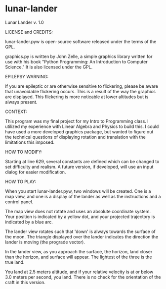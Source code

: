 # lunar-lander
Lunar Lander v. 1.0

LICENSE and CREDITS:

lunar-lander.pyw is open-source software released under the terms of
the GPL.

graphics.py is written by John Zelle, a simple graphics library
written for use with his book "Python Programming: An Introduction to
Computer Science." It is also licensed under the GPL.

EPILEPSY WARNING:

If you are epileptic or are otherwise sensitive to flickering, please
be aware that unavoidable flickering occurs. This is a result of the
way the graphics are displayed. This flickering is more noticable at
lower altitudes but is always present.

CONTEXT:

This program was my final project for my Intro to Programming class.
I utilized my experience with Linear Algebra and Physics to build this.
I could have used a more developed graphics package, but wanted to
figure out the technical questions of displaying rotation and
translation with the limitations this imposed.

HOW TO MODIFY:

Starting at line 629, several constants are defined which can be
changed to set difficulty and realism. A future version, if developed,
will use an input dialog for easier modification.

HOW TO PLAY:

When you start lunar-lander.pyw, two windows will be created. One is
a map view, and one is a display of the lander as well as the
instructions and a control panel.

The map view does not rotate and uses an absolute coordinate system.
Your position is indicated by a yellow dot, and your projected
trajectory is indicated by a blue arc.

The lander view rotates such that 'down' is always towards the surface
of the moon. The triangle displayed over the lander indicates the
direction the lander is moving (the prograde vector).

In the lander view, as you approach the surface, the horizon, land
closer than the horizon, and surface will appear. The lightest of the
three is the true land.

You land at 2.5 meters altitude, and if your relative velocity is at
or below 3.0 meters per second, you land. There is no check for the
orientation of the craft in this version.
